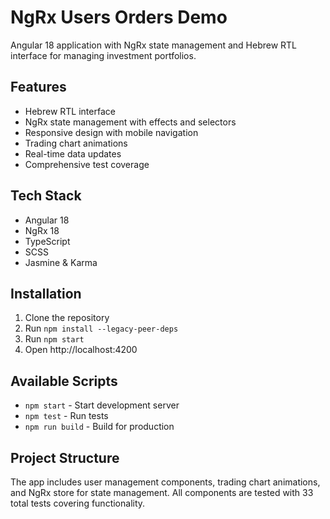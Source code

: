 # NgRx Users Orders Demo

Angular 18 application with NgRx state management and Hebrew RTL interface for managing investment portfolios.

## Features

- Hebrew RTL interface
- NgRx state management with effects and selectors
- Responsive design with mobile navigation
- Trading chart animations
- Real-time data updates
- Comprehensive test coverage

## Tech Stack

- Angular 18
- NgRx 18
- TypeScript
- SCSS
- Jasmine & Karma

## Installation

1. Clone the repository
2. Run `npm install --legacy-peer-deps`
3. Run `npm start`
4. Open http://localhost:4200

## Available Scripts

- `npm start` - Start development server
- `npm test` - Run tests
- `npm run build` - Build for production

## Project Structure

The app includes user management components, trading chart animations, and NgRx store for state management. All components are tested with 33 total tests covering functionality.